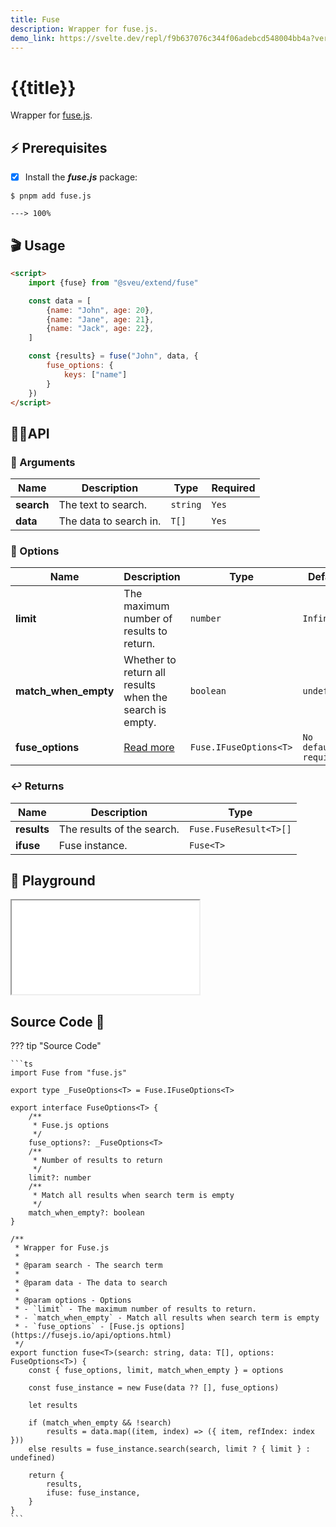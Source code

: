 ```yaml
---
title: Fuse
description: Wrapper for fuse.js.
demo_link: https://svelte.dev/repl/f9b637076c344f06adebcd548004bb4a?version=3.55.1
---
```


# {{title}}

Wrapper for [fuse.js](https://github.com/krisk/Fuse).

## ⚡️ Prerequisites

- [x] Install the ***fuse.js*** package:

<div class="termy">

```console
$ pnpm add fuse.js

---> 100%
```

</div>

## 🎬 Usage

```html
<script>
    import {fuse} from "@sveu/extend/fuse"

    const data = [
        {name: "John", age: 20},
        {name: "Jane", age: 21},
        {name: "Jack", age: 22},
    ]

    const {results} = fuse("John", data, {
        fuse_options: {
            keys: ["name"]
        }
    })
</script>
```

## 👩‍💻API

### 👻 Arguments

| Name        | Description                          | Type                          | Required |
| ----------- | ------------------------------------ | ----------------------------- | -------- |
| **search**  | The text to search.                  | `string`                      | `Yes`    |
| **data**    | The data to search in.               | `T[]`                         | `Yes`    |

### 🙈 Options

| Name                | Description                                          | Type        | Default     |
| ------------------- | ---------------------------------------------------- | ----------- | ----------- |
| **limit**           | The maximum number of results to return.             | `number`    | `Infinity`  |
| **match_when_empty**| Whether to return all results when the search is empty. | `boolean` | `undefined`      |
| **fuse_options**    | [Read more](https://fusejs.io/api/options.html)     | `Fuse.IFuseOptions<T>` | `No default, required`|

### ↩️ Returns

| Name        | Description                          | Type                          |
| ----------- | ------------------------------------ | ----------------------------- |
| **results** | The results of the search.           | `Fuse.FuseResult<T>[]`        |
| **ifuse**   | Fuse instance.                       | `Fuse<T>`                     |

## 🧪 Playground

<iframe class="h-120 w-full" src="{{demo_link}}"></iframe>

## Source Code 👀

??? tip "Source Code"

    ```ts
    import Fuse from "fuse.js"

    export type _FuseOptions<T> = Fuse.IFuseOptions<T>

    export interface FuseOptions<T> {
        /**
         * Fuse.js options
         */
        fuse_options?: _FuseOptions<T>
        /**
         * Number of results to return
         */
        limit?: number
        /**
         * Match all results when search term is empty
         */
        match_when_empty?: boolean
    }

    /**
     * Wrapper for Fuse.js
     *
     * @param search - The search term
     *
     * @param data - The data to search
     *
     * @param options - Options
     * - `limit` - The maximum number of results to return.
     * - `match_when_empty` - Match all results when search term is empty
     * - `fuse_options` - [Fuse.js options](https://fusejs.io/api/options.html)
     */
    export function fuse<T>(search: string, data: T[], options: FuseOptions<T>) {
        const { fuse_options, limit, match_when_empty } = options

        const fuse_instance = new Fuse(data ?? [], fuse_options)

        let results

        if (match_when_empty && !search)
            results = data.map((item, index) => ({ item, refIndex: index }))
        else results = fuse_instance.search(search, limit ? { limit } : undefined)

        return {
            results,
            ifuse: fuse_instance,
        }
    }
    ```
